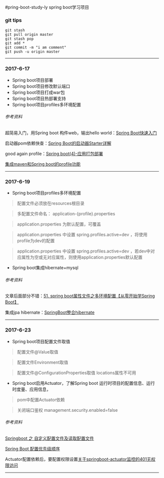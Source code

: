 #pring-boot-study-ly
spring boot学习项目

###  git tips
```
git stash
git pull origin master
git stash pop
git add *
git commit -m "i am comment"
git push -u origin master
```

---

### 2017-6-17
* Spring boot项目部署
* Spring boot项目修改默认端口
* Spring boot项目打成war包
* Spring boot项目热部署支持
* Spring boot项目profiles多环境配置

###### 参考资料
超简易入门，用Spring boot 构件web，输出hello world：[Spring Boot快速入门](http://www.jianshu.com/p/d24bceea7665)

启动器pom依赖快查：[Spring Boot的启动器Starter详解](http://blog.csdn.net/chszs/article/details/50610474)

good again profile：[Spring boot(4)-应用打包部署](http://blog.csdn.net/hguisu/article/details/51072683)

[集成maven和Spring boot的profile功能](http://blog.csdn.net/lihe2008125/article/details/50443491)

---

### 2017-6-19

* Spring boot项目profiles多环境配置

>  配置文件必须放在resources根目录

>  多配置文件命名： application-{profile}.properties

>  application.properties 为默认配置，可覆盖

>  application.properties 中设置 spring.profiles.active=dev ，将使用profile为dev的配置

>  application.properties 中设置 spring.profiles.active=dev ，若dev中对应属性为空或无对应属性，则使用application.properties默认配置

* Spring boot集成hibernate+mysql


###### 参考资料
文章后面部分不错：[51. spring boot属性文件之多环境配置【从零开始学Spring Boot】](http://412887952-qq-com.iteye.com/blog/2307104)

集成jpa hibernate：[SpringBoot整合hibernate](http://blog.csdn.net/supervictim/article/details/54582083)

---
### 2017-6-23

* Spring boot项目配置文件取值

>  配置文件@Value取值

>  配置文件Environment取值

>  配置文件@ConfigurationProperties取值 locations属性不可用

* Spring boot启用Actuator，了解Spring boot 运行时项目的配置信息、运行时度量、应用信息，

>  pom中配置Actuator依赖

>  关闭端口鉴权 management.security.enabled=false

###### 参考资料
[Springboot 之 自定义配置文件及读取配置文件](http://blog.csdn.net/zsl129/article/details/52880798)

[Spring Boot 配置优先级顺序](http://www.cnblogs.com/softidea/p/5759180.html)

Actuator配置依赖后，要配置权限设置[关于springboot-actuator监控的401无权限访问](http://blog.csdn.net/u013076044/article/details/60780151)

---

